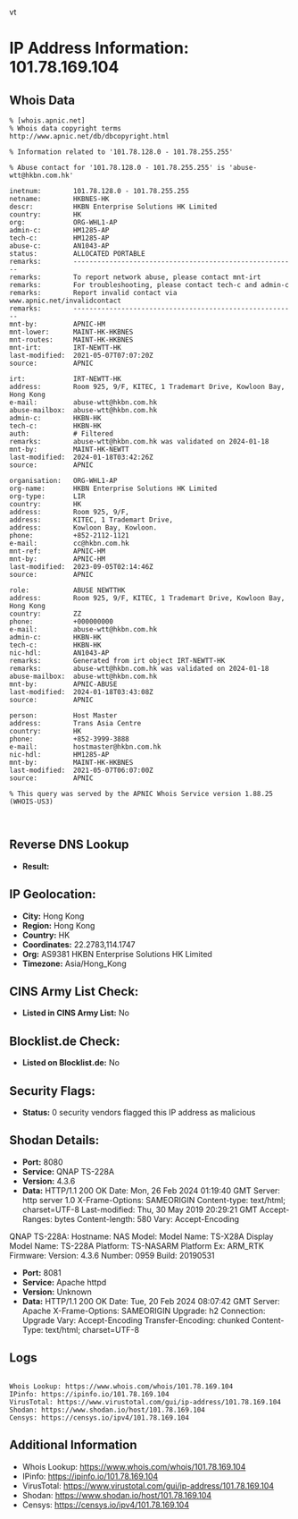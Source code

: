 vt
# IP Address Information: 101.78.169.104

## Whois Data
```
% [whois.apnic.net]
% Whois data copyright terms    http://www.apnic.net/db/dbcopyright.html

% Information related to '101.78.128.0 - 101.78.255.255'

% Abuse contact for '101.78.128.0 - 101.78.255.255' is 'abuse-wtt@hkbn.com.hk'

inetnum:        101.78.128.0 - 101.78.255.255
netname:        HKBNES-HK
descr:          HKBN Enterprise Solutions HK Limited
country:        HK
org:            ORG-WHL1-AP
admin-c:        HM1285-AP
tech-c:         HM1285-AP
abuse-c:        AN1043-AP
status:         ALLOCATED PORTABLE
remarks:        --------------------------------------------------------
remarks:        To report network abuse, please contact mnt-irt
remarks:        For troubleshooting, please contact tech-c and admin-c
remarks:        Report invalid contact via www.apnic.net/invalidcontact
remarks:        --------------------------------------------------------
mnt-by:         APNIC-HM
mnt-lower:      MAINT-HK-HKBNES
mnt-routes:     MAINT-HK-HKBNES
mnt-irt:        IRT-NEWTT-HK
last-modified:  2021-05-07T07:07:20Z
source:         APNIC

irt:            IRT-NEWTT-HK
address:        Room 925, 9/F, KITEC, 1 Trademart Drive, Kowloon Bay, Hong Kong
e-mail:         abuse-wtt@hkbn.com.hk
abuse-mailbox:  abuse-wtt@hkbn.com.hk
admin-c:        HKBN-HK
tech-c:         HKBN-HK
auth:           # Filtered
remarks:        abuse-wtt@hkbn.com.hk was validated on 2024-01-18
mnt-by:         MAINT-HK-NEWTT
last-modified:  2024-01-18T03:42:26Z
source:         APNIC

organisation:   ORG-WHL1-AP
org-name:       HKBN Enterprise Solutions HK Limited
org-type:       LIR
country:        HK
address:        Room 925, 9/F,
address:        KITEC, 1 Trademart Drive,
address:        Kowloon Bay, Kowloon.
phone:          +852-2112-1121
e-mail:         cc@hkbn.com.hk
mnt-ref:        APNIC-HM
mnt-by:         APNIC-HM
last-modified:  2023-09-05T02:14:46Z
source:         APNIC

role:           ABUSE NEWTTHK
address:        Room 925, 9/F, KITEC, 1 Trademart Drive, Kowloon Bay, Hong Kong
country:        ZZ
phone:          +000000000
e-mail:         abuse-wtt@hkbn.com.hk
admin-c:        HKBN-HK
tech-c:         HKBN-HK
nic-hdl:        AN1043-AP
remarks:        Generated from irt object IRT-NEWTT-HK
remarks:        abuse-wtt@hkbn.com.hk was validated on 2024-01-18
abuse-mailbox:  abuse-wtt@hkbn.com.hk
mnt-by:         APNIC-ABUSE
last-modified:  2024-01-18T03:43:08Z
source:         APNIC

person:         Host Master
address:        Trans Asia Centre
country:        HK
phone:          +852-3999-3888
e-mail:         hostmaster@hkbn.com.hk
nic-hdl:        HM1285-AP
mnt-by:         MAINT-HK-HKBNES
last-modified:  2021-05-07T06:07:00Z
source:         APNIC

% This query was served by the APNIC Whois Service version 1.88.25 (WHOIS-US3)



```
## Reverse DNS Lookup
- **Result:** 

## IP Geolocation:
- **City:** Hong Kong
- **Region:** Hong Kong
- **Country:** HK
- **Coordinates:** 22.2783,114.1747
- **Org:** AS9381 HKBN Enterprise Solutions HK Limited
- **Timezone:** Asia/Hong_Kong

## CINS Army List Check:
- **Listed in CINS Army List:** 
No

## Blocklist.de Check:
- **Listed on Blocklist.de:** 
No

## Security Flags:
- **Status:** 0 security vendors flagged this IP address as malicious

## Shodan Details:
- **Port:** 8080
- **Service:** QNAP TS-228A
- **Version:** 4.3.6
- **Data:** HTTP/1.1 200 OK
Date: Mon, 26 Feb 2024 01:19:40 GMT
Server: http server 1.0
X-Frame-Options: SAMEORIGIN
Content-type: text/html; charset=UTF-8
Last-modified: Thu, 30 May 2019 20:29:21 GMT
Accept-Ranges: bytes
Content-length: 580
Vary: Accept-Encoding


QNAP TS-228A:
  Hostname: NAS
  Model:
    Model Name: TS-X28A
    Display Model Name: TS-228A
    Platform: TS-NASARM
    Platform Ex: ARM_RTK
  Firmware:
    Version: 4.3.6
    Number: 0959
    Build: 20190531


- **Port:** 8081
- **Service:** Apache httpd
- **Version:** Unknown
- **Data:** HTTP/1.1 200 OK
Date: Tue, 20 Feb 2024 08:07:42 GMT
Server: Apache
X-Frame-Options: SAMEORIGIN
Upgrade: h2
Connection: Upgrade
Vary: Accept-Encoding
Transfer-Encoding: chunked
Content-Type: text/html; charset=UTF-8



## Logs
```

Whois Lookup: https://www.whois.com/whois/101.78.169.104
IPinfo: https://ipinfo.io/101.78.169.104
VirusTotal: https://www.virustotal.com/gui/ip-address/101.78.169.104
Shodan: https://www.shodan.io/host/101.78.169.104
Censys: https://censys.io/ipv4/101.78.169.104

```
## Additional Information
- Whois Lookup: https://www.whois.com/whois/101.78.169.104
- IPinfo: https://ipinfo.io/101.78.169.104
- VirusTotal: https://www.virustotal.com/gui/ip-address/101.78.169.104
- Shodan: https://www.shodan.io/host/101.78.169.104
- Censys: https://censys.io/ipv4/101.78.169.104

